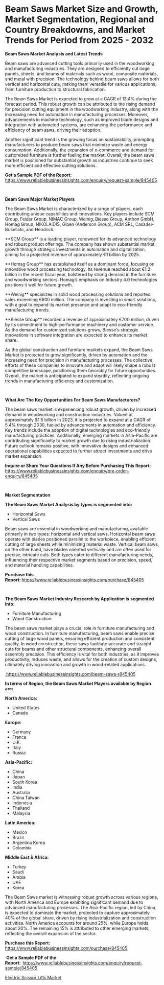 <p><h1>Beam Saws Market Size and Growth, Market Segmentation, Regional and Country Breakdowns, and Market Trends for Period from 2025 -  2032</h1></p><p><strong>Beam Saws Market Analysis and Latest Trends</strong></p>
<p><p>Beam saws are advanced cutting tools primarily used in the woodworking and manufacturing industries. They are designed to efficiently cut large panels, sheets, and beams of materials such as wood, composite materials, and metal with precision. The technology behind beam saws allows for both vertical and horizontal cuts, making them versatile for various applications, from furniture production to structural fabrication.</p><p>The Beam Saws Market is expected to grow at a CAGR of 13.4% during the forecast period. This robust growth can be attributed to the rising demand for precision cutting equipment in the woodworking industry, along with the increasing need for automation in manufacturing processes. Moreover, advancements in machine technology, such as improved blade designs and integration with automated systems, are enhancing the performance and efficiency of beam saws, driving their adoption.</p><p>Another significant trend is the growing focus on sustainability, prompting manufacturers to produce beam saws that minimize waste and energy consumption. Additionally, the expansion of e-commerce and demand for customized furniture is further fueling the market. Overall, the beam saws market is positioned for substantial growth as industries continue to seek more efficient and effective cutting solutions.</p></p>
<p><strong>Get a Sample PDF of the Report:&nbsp;</strong> <a href="https://www.reliablebusinessinsights.com/enquiry/request-sample/845405?utm_campaign=2738&utm_medium=2&utm_source=Github&utm_content=ia&utm_term=09042025&utm_id=beam-saws">https://www.reliablebusinessinsights.com/enquiry/request-sample/845405</a></p>
<p>&nbsp;</p>
<p><strong>Beam Saws Major Market Players</strong></p>
<p><p>The Beam Saws Market is characterized by a range of players, each contributing unique capabilities and innovations. Key players include SCM Group, Felder Group, NIMAC Group, Weinig, Biesse Group, Anthon GmbH, Homag Group, NIKOLAIDIS, Giben (Anderson Group), ACM SRL, Casadei-Busellato, and Hendrick.</p><p>**SCM Group** is a leading player, renowned for its advanced technology and robust product offerings. The company has shown substantial market growth through strategic investments in automation and digitalization, aiming for a projected revenue of approximately €1 billion by 2025.</p><p>**Homag Group** has established itself as a dominant force, focusing on innovative wood processing technology. Its revenue reached about €1.2 billion in the recent fiscal year, bolstered by strong demand in the furniture and woodworking sectors. Homag’s emphasis on Industry 4.0 technologies positions it well for future growth.</p><p>**Weinig** specializes in solid wood processing solutions and reported sales exceeding €800 million. The company is investing in smart solutions, with a goal to expand its market presence and adapt to eco-friendly manufacturing trends.</p><p>**Biesse Group** recorded a revenue of approximately €700 million, driven by its commitment to high-performance machinery and customer service. As the demand for customized solutions grows, Biesse's strategic innovations in software integration are expected to enhance its market share.</p><p>As the global construction and furniture markets expand, the Beam Saws Market is projected to grow significantly, driven by automation and the increasing need for precision in manufacturing processes. The collective efforts of these companies to innovate and adapt will likely shape a robust competitive landscape, positioning them favorably for future opportunities. Overall, the market is anticipated to expand steadily, reflecting ongoing trends in manufacturing efficiency and customization.</p></p>
<p>&nbsp;</p>
<p><strong>What Are The Key Opportunities For Beam Saws Manufacturers?</strong></p>
<p><p>The beam saws market is experiencing robust growth, driven by increased demand in woodworking and construction industries. Valued at approximately $1.5 billion in 2023, it is projected to expand at a CAGR of 5.4% through 2030, fueled by advancements in automation and efficiency. Key trends include the adoption of digital technologies and eco-friendly manufacturing practices. Additionally, emerging markets in Asia-Pacific are contributing significantly to market growth due to rising industrialization. Future outlook remains positive, with innovative designs and enhanced operational capabilities expected to further attract investments and drive market expansion.</p></p>
<p><strong>Inquire or Share Your Questions If Any Before Purchasing This Report:</strong> <a href="https://www.reliablebusinessinsights.com/enquiry/pre-order-enquiry/845405?utm_campaign=2738&utm_medium=2&utm_source=Github&utm_content=ia&utm_term=09042025&utm_id=beam-saws">https://www.reliablebusinessinsights.com/enquiry/pre-order-enquiry/845405</a></p>
<p>&nbsp;</p>
<p><strong>Market Segmentation</strong></p>
<p><strong>The Beam Saws Market Analysis by types is segmented into:</strong></p>
<p><ul><li>Horizontal Saws</li><li>Vertical Saws</li></ul></p>
<p><p>Beam saws are essential in woodworking and manufacturing, available primarily in two types: horizontal and vertical saws. Horizontal beam saws operate with blades positioned parallel to the workpiece, enabling efficient cutting of large sheets while minimizing material waste. Vertical beam saws, on the other hand, have blades oriented vertically and are often used for precise, intricate cuts. Both types cater to different manufacturing needs, influencing their respective market segments based on precision, speed, and material handling capabilities.</p></p>
<p><strong>Purchase this Report:&nbsp;</strong><a href="https://www.reliablebusinessinsights.com/purchase/845405?utm_campaign=2738&utm_medium=2&utm_source=Github&utm_content=ia&utm_term=09042025&utm_id=beam-saws">https://www.reliablebusinessinsights.com/purchase/845405</a></p>
<p>&nbsp;</p>
<p><strong>The Beam Saws Market Industry Research by Application is segmented into:</strong></p>
<p><ul><li>Furniture Manufacturing</li><li>Wood Construction</li></ul></p>
<p><p>The beam saws market plays a crucial role in furniture manufacturing and wood construction. In furniture manufacturing, beam saws enable precise cutting of large wood panels, ensuring efficient production and consistent quality. In wood construction, these saws facilitate accurate and straight cuts for beams and other structural components, enhancing overall assembly precision. This efficiency is vital for both industries, as it improves productivity, reduces waste, and allows for the creation of custom designs, ultimately driving innovation and growth in wood-related applications.</p></p>
<p><a href="https://www.reliablebusinessinsights.com/beam-saws-r845405?utm_campaign=2738&utm_medium=2&utm_source=Github&utm_content=ia&utm_term=09042025&utm_id=beam-saws">&nbsp;https://www.reliablebusinessinsights.com/beam-saws-r845405</a></p>
<p><strong>In terms of Region, the Beam Saws Market Players available by Region are:</strong></p>
<p>
    <p> <strong> North America: </strong>
        <ul>
            <li>United States</li>
            <li>Canada</li>
        </ul>
        </p> 
    <p> <strong> Europe: </strong>
        <ul>
            <li>Germany</li>
            <li>France</li>
            <li>U.K.</li>
            <li>Italy</li>
            <li>Russia</li>
        </ul>
        </p> 
    <p> <strong> Asia-Pacific: </strong>
        <ul>
            <li>China</li>
            <li>Japan</li>
            <li>South Korea</li>
            <li>India</li>
            <li>Australia</li>
            <li>China Taiwan</li>
            <li>Indonesia</li>
            <li>Thailand</li>
            <li>Malaysia</li>
        </ul>
        </p> 
    <p> <strong> Latin America: </strong>
        <ul>
            <li>Mexico</li>
            <li>Brazil</li>
            <li>Argentina Korea</li>
            <li>Colombia</li>
        </ul>
        </p> 
    <p> <strong> Middle East & Africa: </strong>
        <ul>
            <li>Turkey</li>
            <li>Saudi</li>
            <li>Arabia</li>
            <li>UAE</li>
            <li>Korea</li>
        </ul>
    </p>
    </p>
<p><p>The Beam Saws market is witnessing robust growth across various regions, with North America and Europe exhibiting significant demand due to advanced manufacturing processes. The Asia-Pacific region, led by China, is expected to dominate the market, projected to capture approximately 40% of the global share, driven by rising industrialization and construction activities. North America accounts for around 25%, while Europe holds about 20%. The remaining 15% is attributed to other emerging markets, reflecting the overall expansion of the sector.</p></p>
<p><strong>Purchase this Report: </strong><a href="https://www.reliablebusinessinsights.com/purchase/845405?utm_campaign=2738&utm_medium=2&utm_source=Github&utm_content=ia&utm_term=09042025&utm_id=beam-saws">https://www.reliablebusinessinsights.com/purchase/845405</a></p>
<p>&nbsp;<strong>Get a Sample PDF of the Report:&nbsp;&nbsp;</strong><a href="https://www.reliablebusinessinsights.com/enquiry/request-sample/845405?utm_campaign=2738&utm_medium=2&utm_source=Github&utm_content=ia&utm_term=09042025&utm_id=beam-saws">https://www.reliablebusinessinsights.com/enquiry/request-sample/845405</a></p>
<p><strong></strong></p>
<p><p><a href="https://github.com/hartsockdonnette82/Market-Research-Report-List-1/blob/main/electric-scissor-lifts-market.md?utm_campaign=2738&utm_medium=2&utm_source=Github&utm_content=ia&utm_term=09042025&utm_id=beam-saws">Electric Scissor Lifts Market</a></p></p>
